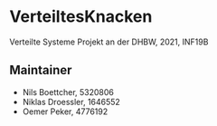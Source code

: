 # VerteiltesKnacken
Verteilte Systeme Projekt an der DHBW, 2021, INF19B

## Maintainer 
* Nils Boettcher, 5320806
* Niklas Droessler, 1646552
* Oemer Peker, 4776192
